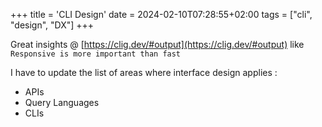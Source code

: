 +++
title = 'CLI Design'
date = 2024-02-10T07:28:55+02:00
tags = ["cli", "design", "DX"]
+++

Great insights @ [https://clig.dev/#output](https://clig.dev/#output) like `Responsive is more important than fast`

I have to update the list of areas where interface design applies :

* APIs
* Query Languages
* CLIs

